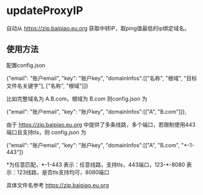 # updateProxyIP

自动从 https://zip.baipiao.eu.org 获取中转IP，取ping值最低的ip绑定域名。

## 使用方法

配置config.json

{"email": "账户email", "key": "账户key", "domainInfos":[["名称", "根域", "目标文件名关键字"], ["名称", "根域"]]}

比如完整域名为 A.B.com，根域为 B.com 则config.json 为 

{"email": "账户email", "key": "账户key", "domainInfos":[["A", "B.com"]]},

由于 https://zip.baipiao.eu.org 中提供了多条线路，多个端口，若限制使用443端口且支持tls，则 config.json 为 

{"email": "账户email", "key": "账户key", "domainInfos":[["A", "B.com", "*-1-443"]}

\*为任意匹配，\*-1-443 表示：任意线路，支持tls，443端口，123-*-8080 表示：123线路，是否tls支持均可，8080端口

具体文件名参考 https://zip.baipiao.eu.org
